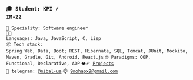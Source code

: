 ### <code>🎓 Student: KPI / IM-22</code>
<code>👷 Speciality: Software engineer</code>
<br>
<code>🧑‍💻 Languages: Java, JavaScript, C, Lisp</code>
<br>
<code>📦 Tech stack: Spring Web, Data, Boot; REST, Hibernate, SQL, Tomcat, JUnit, Mockito, Maven, Gradle, Git, Android, React.js</code>
<code>🤓 Paradigms: OOP, Functional, Declarative, AOP</code>
<code>❤️‍🩹 [Projects](PROJECTS.md)</code>
<br>
<code>💬 telegram: [@mibal-ua](https://t.me/mibal-ua)</code>
<code>📫 [9mohapx9@gmail.com](mailto:9mohapx9@gmail.com)</code>
